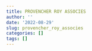 ```yaml
---
title: PROVENCHER ROY ASSOCIES
author: ''
date: '2022-08-29'
slug: provencher_roy_associes
categories: []
tags: []
---
```

